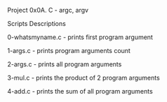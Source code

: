 Project 0x0A. C - argc, argv

Scripts Descriptions

   0-whatsmyname.c - prints first program argument

   1-args.c - prints program arguments count

   2-args.c - prints all program arguments

   3-mul.c - prints the product of 2 program arguments

   4-add.c - prints the sum of all program arguments
